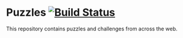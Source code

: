 # Puzzles [![Build Status](https://travis-ci.org/chandanv89/puzzles.svg?branch=develop)](https://travis-ci.org/chandanv89/puzzles)

This repository contains puzzles and challenges from across the web.
